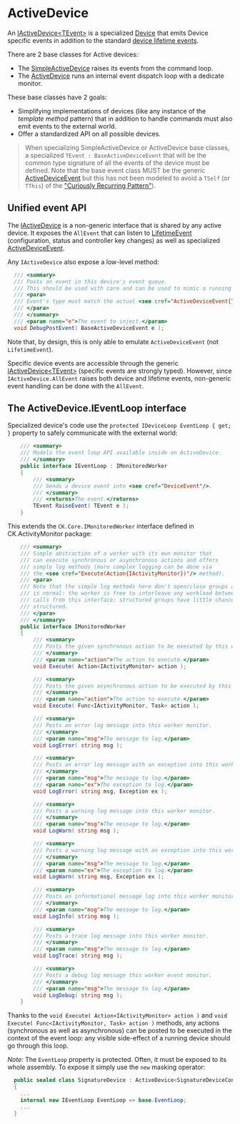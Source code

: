 # ActiveDevice

An [IActiveDevice&lt;TEvent&gt;](IActiveDeviceT.cs) is a specialized [Device](../Device/Device.cs) that emits Device specific events
in addition to the standard [device lifetime events](../Device/LifetimeEvent/DeviceLifetimeEvent.cs).

There are 2 base classes for Active devices:

- The [SimpleActiveDevice](SimpleActiveDevice.cs) raises its events from the command loop.
- The [ActiveDevice](ActiveDevice.cs) runs an internal event dispatch loop with a dedicate monitor.

These base classes have 2 goals:
- Simplifying implementations of devices (like any instance of the *template method* pattern) that in
addition to handle commands must also emit events to the external world.
- Offer a standardized API on all possible devices.

> When specializing SimpleActiveDevice or ActiveDevice base classes, a specialized `TEvent : BaseActiveDeviceEvent` 
> that will be the common type signature of all the events of the device must be defined.
> Note that the base event class MUST be the generic [ActiveDeviceEvent](ActiveDeviceEvent.cs) but this has not been
> modeled to avoid a `TSelf` (or `TThis`) of the ["Curiously Recurring Pattern"](https://en.wikipedia.org/wiki/Curiously_recurring_template_pattern)).

## Unified event API

The [IActiveDevice](IActiveDevice.cs) is a non-generic interface that is shared by any active device. It exposes the `AllEvent`
that can listen to [LifetimeEvent](../Device/LifetimeEvent/DeviceLifetimeEvent.cs) (configuration, status and controller key changes)
as well as specialized [ActiveDeviceEvent](ActiveDeviceEvent.cs).

Any `IActiveDevice` also expose a low-level method:

```csharp
  /// <summary>
  /// Posts an event in this device's event queue.
  /// This should be used with care and can be used to mimic a running device.
  /// <para>
  /// Event's type must match the actual <see cref="ActiveDeviceEvent{TDevice}"/> type otherwise an <see cref="InvalidCastException"/> is thrown.
  /// </para>
  /// </summary>
  /// <param name="e">The event to inject.</param>
  void DebugPostEvent( BaseActiveDeviceEvent e );
```

Note that, by design, this is only able to emulate `ActiveDeviceEvent` (not `LifetimeEvent`).

Specific device events are accessible through the generic [IActiveDevice&lt;TEvent&gt;](IActiveDeviceT.cs) (specific events
are strongly typed). However, since `IActiveDevice.AllEvent` raises both device and lifetime events, non-generic event handling
can be done with the `AllEvent`.

## The ActiveDevice.IEventLoop interface

Specialized device's code use the `protected IDeviceLoop EventLoop { get; }` property
to safely communicate with the external world: 

```csharp
    /// <summary>
    /// Models the event loop API available inside an ActiveDevice.
    /// </summary>
    public interface IEventLoop : IMonitoredWorker
    {
        /// <summary>
        /// Sends a device event into <see cref="DeviceEvent"/>.
        /// </summary>
        /// <returns>The event.</returns>
        TEvent RaiseEvent( TEvent e );
    }
```

This extends the `CK.Core.IMonitoredWorker` interface defined in CK.ActivityMonitor package:

```csharp
    /// <summary>
    /// Simple abstraction of a worker with its own monitor that
    /// can execute synchronous or asynchronous actions and offers
    /// simple log methods (more complex logging can be done via
    /// the <see cref="Execute(Action{IActivityMonitor})"/> method).
    /// <para>
    /// Note that the simple log methods here don't open/close groups and this
    /// is normal: the worker is free to interleave any workload between consecutive
    /// calls from this interface: structured groups have little chance to really be
    /// structured.
    /// </para>
    /// </summary>
    public interface IMonitoredWorker
    {
        /// <summary>
        /// Posts the given synchronous action to be executed by this worker.
        /// </summary>
        /// <param name="action">The action to execute.</param>
        void Execute( Action<IActivityMonitor> action );

        /// <summary>
        /// Posts the given asynchronous action to be executed by this worker.
        /// </summary>
        /// <param name="action">The action to execute.</param>
        void Execute( Func<IActivityMonitor, Task> action );

        /// <summary>
        /// Posts an error log message into this worker monitor.
        /// </summary>
        /// <param name="msg">The message to log.</param>
        void LogError( string msg );

        /// <summary>
        /// Posts an error log message with an exception into this worker monitor.
        /// </summary>
        /// <param name="msg">The message to log.</param>
        /// <param name="ex">The exception to log.</param>
        void LogError( string msg, Exception ex );

        /// <summary>
        /// Posts a warning log message into this worker monitor.
        /// </summary>
        /// <param name="msg">The message to log.</param>
        void LogWarn( string msg );

        /// <summary>
        /// Posts a warning log message with an exception into this worker monitor.
        /// </summary>
        /// <param name="msg">The message to log.</param>
        /// <param name="ex">The exception to log.</param>
        void LogWarn( string msg, Exception ex );

        /// <summary>
        /// Posts an informational message log into this worker monitor.
        /// </summary>
        /// <param name="msg">The message to log.</param>
        void LogInfo( string msg );

        /// <summary>
        /// Posts a trace log message into this worker monitor.
        /// </summary>
        /// <param name="msg">The message to log.</param>
        void LogTrace( string msg );

        /// <summary>
        /// Posts a debug log message this worker event monitor.
        /// </summary>
        /// <param name="msg">The message to log.</param>
        void LogDebug( string msg );
    }
```

Thanks to the `void Execute( Action<IActivityMonitor> action )` and `void Execute( Func<IActivityMonitor, Task> action )`
methods, any actions (synchronous as well as asynchronous) can be posted to be executed in the context of the event loop:
any visible side-effect of a running device should go through this loop.

*Note:* The `EventLoop` property is protected. Often, it must be exposed to its whole assembly. To expose it simply use
the `new` masking operator:

```csharp
  public sealed class SignatureDevice : ActiveDevice<SignatureDeviceConfiguration,SignatureDeviceEvent>
  {
    ... 
    internal new IEventLoop EventLoop => base.EventLoop;
    ...
  }  
```

